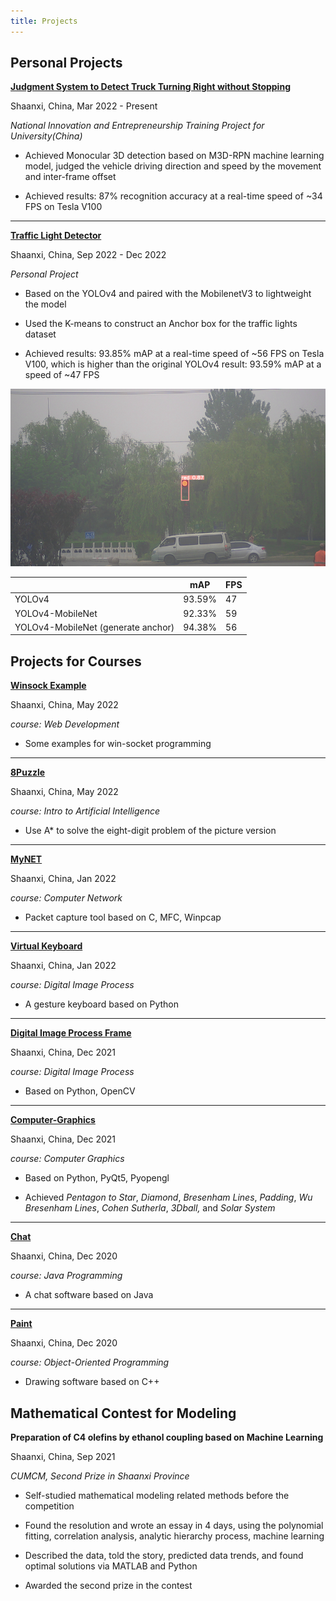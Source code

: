```yaml
---
title: Projects
---
```


## Personal Projects

[**Judgment System to Detect Truck Turning Right without Stopping**](https://github.com/Jiayi-Zeng/Judgment-System-to-Detect-Truck-Turning-Right-without-Stopping)                                                                          

Shaanxi, China, Mar 2022 - Present   

*National Innovation and Entrepreneurship Training Project for University(China)*             

* Achieved Monocular 3D detection based on M3D-RPN machine learning model, judged the vehicle driving direction and speed by the movement and inter-frame offset

* Achieved results: 87% recognition accuracy at a real-time speed of ~34 FPS on Tesla V100

------

[**Traffic Light Detector**](https://github.com/Jiayi-Zeng/Traffic-Light-Detector) 

Shaanxi, China, Sep 2022 - Dec 2022   

*Personal Project*             

* Based on the YOLOv4 and paired with the MobilenetV3 to lightweight the model

* Used the K-means to construct an Anchor box for the traffic lights dataset 

* Achieved results: 93.85% mAP at a real-time speed of ~56 FPS on Tesla V100, which is higher than the original YOLOv4 result: 93.59% mAP at a speed of ~47 FPS

![image-20230211164807135](https://raw.githubusercontent.com/Jiayi-Zeng/Jiayi-Zeng.github.io/pic/img/image-20230211164807135.png)

|                                     | mAP    | FPS  |
| ----------------------------------- | ------ | ---- |
| YOLOv4                              | 93.59% | 47   |
| YOLOv4-MobileNet                    | 92.33% | 59   |
| YOLOv4-MobileNet  (generate anchor) | 94.38% | 56   |

## Projects for Courses

[**Winsock Example**](https://github.com/Jiayi-Zeng/Winsocket-emample)

Shaanxi, China, May 2022 

*course: Web Development*

* Some examples for win-socket programming

------

[**8Puzzle**](https://github.com/Jiayi-Zeng/8Puzzle) 

Shaanxi, China, May 2022 

*course: Intro to Artificial Intelligence*

* Use A* to solve the eight-digit problem of the picture version

------

[**MyNET**](https://github.com/Jiayi-Zeng/MyNET)  

Shaanxi, China, Jan 2022   

*course: Computer Network*

* Packet capture tool based on C, MFC, Winpcap

------

[**Virtual Keyboard**](Virtual-Keyboard)

Shaanxi, China, Jan 2022 

*course: Digital Image Process*    

* A gesture keyboard based on Python

------

[**Digital Image Process Frame**](https://github.com/Jiayi-Zeng/Digital-Image-Process-Frame)   

Shaanxi, China, Dec 2021   

*course: Digital Image Process*    

* Based on Python, OpenCV

------

[**Computer-Graphics**](https://github.com/Jiayi-Zeng/Computer-Graphics)  

Shaanxi, China, Dec 2021

*course: Computer Graphics*

* Based on Python, PyQt5, Pyopengl

* Achieved *Pentagon to Star*, *Diamond*, *Bresenham Lines*, *Padding*, *Wu Bresenham Lines*, *Cohen Sutherla*, *3Dball,* and *Solar System*

------

[**Chat**](https://github.com/Jiayi-Zeng/Chat)   

Shaanxi, China, Dec 2020 

*course: Java Programming*

* A chat software based on Java

------

[**Paint**](https://github.com/Jiayi-Zeng/Paint)  

Shaanxi, China, Dec 2020   

*course: Object-Oriented Programming*

* Drawing software based on C++

##  Mathematical Contest for Modeling
**Preparation of C4 olefins by ethanol coupling based on Machine Learning**                                             

Shaanxi, China, Sep 2021

*CUMCM, Second Prize in Shaanxi Province*                   

* Self-studied mathematical modeling related methods before the competition

* Found the resolution and wrote an essay in 4 days, using the polynomial fitting, correlation analysis, analytic hierarchy process, machine learning

* Described the data, told the story, predicted data trends, and found optimal solutions via MATLAB and Python

* Awarded the second prize in the contest